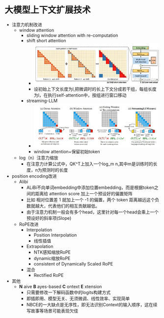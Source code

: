 # 大模型上下文扩展技术
- 注意力机制改进
    - window attention
        - sliding window attention with re-computation
        - shift short attention
            -  ![图片](./大模型上下文扩展技术-幕布图片-179604-354368.jpg)
            - 设初始上下文长度为l,把微调时的长上下文分成若干组，每组长度为l，在执行self-attention中，按组进行窗口移动
        - streaming-LLM
            -  ![图片](./大模型上下文扩展技术-幕布图片-806257-970928.jpg)
            - window attention+保留初始token
    - log（n）注意力缩放
        - 在注意力计算公式中，QK^T上加入一个log_m n,其中m是训练时的长度，n为预测时的长度
- position encoding改进
    - Alibi
        - ALiBi不向单词embedding中添加位置embedding，而是根据token之间的距离给 attention score 加上一个预设好的偏置矩阵
        - 比如 相对位置差 1 就加上一个 -1 的偏置，两个 token 距离越远这个负数就越大，代表他们的相互贡献越低。
        - 由于注意力机制一般会有多个head，这里针对每一个head会乘上一个预设好的斜率项(Slope)
    - RoPE改进
        - Interpolation
            - Position Interpolation
            - 线性插值
        - Extrapolation
            - NTK感知缩放RoPE
            - dynamic缩放RoPE
            - consistent of Dynamically Scaled RoPE
        - 混合
            - Rectified RoPE
- 其他
    - **N** aive **B** ayes-based **C** ontext **E** xtension
        - 只需要修改一下解码函数中的logits构建方式
        - 即插即用、模型无关、无须微调、线性效率、实现简单
        - NBCE的一大缺点是无序性，即无法识别Context的输入顺序，这在续写故事等场景可能表现欠佳